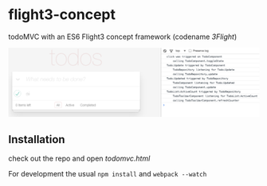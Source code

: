 # flight3-concept
todoMVC with an ES6 Flight3 concept framework (codename *3Flight*)

![screenshot](https://github.com/jsbuzz/flight3-concept/blob/master/debugger.png?raw=true)

Installation
------------

check out the repo and open *todomvc.html*

For development the usual `npm install` and `webpack --watch`
